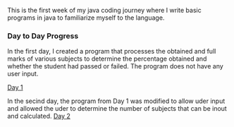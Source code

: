 This is the first week of my java coding journey where I write basic programs in java to familiarize myself to the language.
<h3>Day to Day Progress</h3>
In the first day, I created a program that processes the obtained and full marks of various subjects to determine the percentage obtained and whether the student had passed or failed.
The program does not have any user input.

[Day 1](https://github.com/Swechhah/Javacodingjourney/tree/Week1/src/day1)

In the secind day, the program from Day 1 was modified to allow uder input and allowed the uder to determine the number of subjects that can be inout and calculated.
[Day 2](https://github.com/Swechhah/Javacodingjourney/tree/Week1/src/day2)
